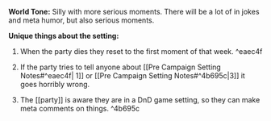 **World Tone:**  Silly with more serious moments. There will be a lot of in jokes and meta humor, but also serious moments.

**Unique things about the setting:** 
1. When the party dies they reset to the first moment of that week. ^eaec4f

2. If the party tries to tell anyone about [[Pre Campaign Setting Notes#^eaec4f| 1]] or [[Pre Campaign Setting Notes#^4b695c|3]] it goes horribly wrong. 
3. The [[party]] is aware they are in a DnD game setting, so they can make meta comments on things. ^4b695c

